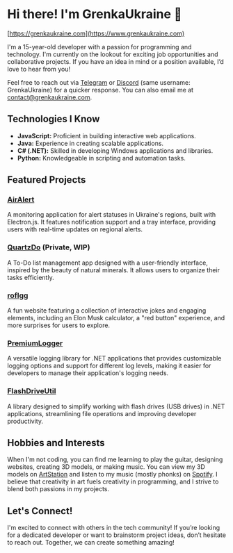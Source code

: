 # Hi there! I'm GrenkaUkraine 👋

[https://grenkaukraine.com](https://www.grenkaukraine.com)

I'm a 15-year-old developer with a passion for programming and technology. I'm currently on the lookout for exciting job opportunities and collaborative projects. If you have an idea in mind or a position available, I’d love to hear from you!

Feel free to reach out via [Telegram](https://t.me/GrenkaUkraine) or [Discord](https://discord.com/users/GrenkaUkraine) (same username: GrenkaUkraine) for a quicker response. You can also email me at [contact@grenkaukraine.com](mailto:contact@grenkaukraine.com).

## Technologies I Know
- **JavaScript:** Proficient in building interactive web applications.
- **Java:** Experience in creating scalable applications.
- **C# (.NET):** Skilled in developing Windows applications and libraries.
- **Python:** Knowledgeable in scripting and automation tasks.

## Featured Projects

### [AirAlert](https://github.com/GrenkaUkraine/AirAlert)
A monitoring application for alert statuses in Ukraine's regions, built with Electron.js. It features notification support and a tray interface, providing users with real-time updates on regional alerts.

### [QuartzDo](https://github.com/GrenkaUkraine/QuartzDo) (Private, WIP) 
A To-Do list management app designed with a user-friendly interface, inspired by the beauty of natural minerals. It allows users to organize their tasks efficiently.

### [roflgg](https://grenkaukraine.github.io/roflgg/)
A fun website featuring a collection of interactive jokes and engaging elements, including an Elon Musk calculator, a "red button" experience, and more surprises for users to explore.

### [PremiumLogger](https://github.com/GrenkaUkraine/PremiumLogger)
A versatile logging library for .NET applications that provides customizable logging options and support for different log levels, making it easier for developers to manage their application's logging needs.

### [FlashDriveUtil](https://github.com/GrenkaUkraine/FlashDriveUtil)
A library designed to simplify working with flash drives (USB drives) in .NET applications, streamlining file operations and improving developer productivity.

## Hobbies and Interests
When I'm not coding, you can find me learning to play the guitar, designing websites, creating 3D models, or making music. You can view my 3D models on [ArtStation](https://www.artstation.com/grenkaukraine) and listen to my music (mostly phonks) on [Spotify](https://open.spotify.com/artist/5BJ7VjFiHPOBu02GcePuFu). I believe that creativity in art fuels creativity in programming, and I strive to blend both passions in my projects.

## Let's Connect!
I'm excited to connect with others in the tech community! If you’re looking for a dedicated developer or want to brainstorm project ideas, don’t hesitate to reach out. Together, we can create something amazing!
